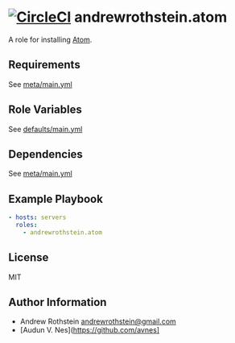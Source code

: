 [![CircleCI](https://circleci.com/gh/andrewrothstein/ansible-atom.svg?style=svg)](https://circleci.com/gh/andrewrothstein/ansible-atom)
andrewrothstein.atom
==========================

A role for installing [Atom](https://github.com/atom/atom).

Requirements
------------

See [meta/main.yml](meta/main.yml)

Role Variables
--------------

See [defaults/main.yml](defaults/main.yml)

Dependencies
------------

See [meta/main.yml](meta/main.yml)

Example Playbook
----------------

```yml
- hosts: servers
  roles:
	- andrewrothstein.atom
```

License
-------

MIT

Author Information
------------------

* Andrew Rothstein <andrewrothstein@gmail.com>
* [Audun V. Nes](https://github.com/avnes]
